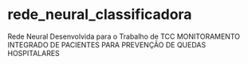 # rede_neural_classificadora
Rede Neural Desenvolvida para o Trabalho de TCC MONITORAMENTO INTEGRADO DE PACIENTES PARA PREVENÇÃO DE  QUEDAS HOSPITALARES
